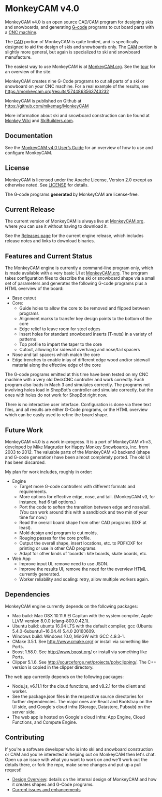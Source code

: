 # MonkeyCAM v4.0

MonkeyCAM v4.0 is an open source CAD/CAM program for designing skis
and snowboards, and generating
[G-code](http://en.wikipedia.org/wiki/G-code) programs to cut board
parts with a [CNC
machine](http://en.wikipedia.org/wiki/Numerical_control).

The [CAD](http://en.wikipedia.org/wiki/Computer-aided_design) portion
of MonkeyCAM is quite limited, and is specifically designed to aid the
design of skis and snowboards only. The
[CAM](http://en.wikipedia.org/wiki/Computer-aided_manufacturing)
portion is slightly more general, but again is specialized to ski and
snowboard manufacture.

The easiest way to use MonkeyCAM is at [MonkeyCAM.org](https://www.monkeycam.org). See the [tour](https://www.monkeycam.org/tour) for an overview of the site.

MonkeyCAM creates nine G-Code programs to cut all parts of a ski or snowboard on your CNC machine. For a real example of the results, see https://monkeycam.org/results/5744863563743232

MonkeyCAM is published on Github at https://github.com/mikemag/MonkeyCAM

More information about ski and snowboard construction can be found at
[Monkey Wiki](http://www.happymonkeysnowboards.com/MonkeyWiki) and
[SkiBuilders.com](http://www.skibuilders.com/).

## Documentation

See the [MonkeyCAM v4.0 User’s Guide](
https://github.com/mikemag/MonkeyCAM/blob/master/engine/docs/Users_Guide.md)
for an overview of how to use and configure MonkeyCAM.

## License

MonkeyCAM is licensed under the Apache License, Version 2.0 except as
otherwise noted. See
[LICENSE](https://github.com/mikemag/MonkeyCAM/blob/master/LICENSE)
for details.

The G-code programs **generated** by MonkeyCAM are license-free.

## Current Release

The current version of MonkeyCAM is always live at [MonkeyCAM.org](https://www.monkeycam.org), where you can use it without having to download it.

See the [Releases page](https://github.com/mikemag/MonkeyCAM/releases)
for the current engine release, which includes release notes and links to
download binaries.

## Features and Current Status



The MonkeyCAM engine is currently a command-line program only, which is made available with a very basic UI at [MonkeyCAM.org](https://www.monkeycam.org). The program takes
configuration files to describe the ski or snowboard shape via a small
set of parameters and generates the following G-code programs plus a
HTML overview of the board:

* Base cutout
* Core:
  * Guide holes to allow the core to be removed and flipped between programs
  * Alignment marks to transfer key design points to the bottom of the core
  * Edge relief to leave room for steel edges
  * Insert holes for standard snowboard inserts (T-nuts) in a variety of patterns
  * Top profile to impart the taper to the core
  * Cutout, allowing for sidewall overhang and nose/tail spacers
* Nose and tail spacers which match the core
* Edge trenches to enable inlay of different edge wood and/or sidewall
material along the effective edge of the core

The G-code programs emitted at this time have been tested on my CNC
machine with a very old DeskCNC controller and work correctly. Each
program also loads in Mach 3 and simulates correctly. The programs not
involving holes load in ShopBot's controller and simulate correctly,
but the ones with holes do not work for ShopBot right now.

There is no interactive user interface. Configuration is done via three
text files, and all results are either G-Code programs, or the HTML
overview which can be easily used to refine the board shape.

## Future Work

MonkeyCAM v4.0 is a work in-progress. It is a port of MonkeyCAM v1-v3,
developed by [Mike Magruder](https://github.com/mikemag) for [Happy
Monkey Snowboards, Inc.](http://www.happymonkeysnowboards.com/) from
2003 to 2012. The valuable parts of the MonkeyCAM v3 backend (shape
and G-code generation) have been almost completely ported. The old UI
has been discarded.

My plan for work includes, roughly in order:

* Engine
  * Target more G-code controllers with different formats and requirements.
  * More options for effective edge, nose, and tail. (MonkeyCAM v3, for
    instance, had 6 tail options.)
  * Port the code to soften the transition between edge and
    nose/tail. (You can work around this with a sandblock and two min of
    your time for now.)
  * Read the overall board shape from other CAD programs (DXF at least).
  * Mold design and program to cut molds.
  * Rouging passes for the core profile.
  * Output the overall shape, insert locations, etc. to PDF/DXF for
    printing or use in other CAD programs.
  * Adapt for other kinds of 'boards': kite boards, skate boards, etc.
* Web App
  * Improve input UI, remove need to use JSON.
  * Improve the results UI, remove the need for the overview HTML currently generated.
  * Worker reliability and scaling: retry, allow multiple workers again.

## Dependencies

MonkeyCAM engine currently depends on the following packages:

* Mac build: Mac OSX 10.11.6 El Capitan with the system compiler, Apple LLVM version 8.0.0 (clang-800.0.42.1).
* Ubuntu build: ubuntu 16.04 LTS with the default compiler, gcc (Ubuntu 5.4.0-6ubuntu1~16.04.4) 5.4.0 20160609.
* Windows build: Windows 10.0, MinGW with GCC 4.9.3-1.
* CMake 3.5.1. See http://www.cmake.org/ or install via something like Ports.
* Boost 1.58.0. See http://www.boost.org/ or install via something like Ports.
* Clipper 5.1.6. See
  http://sourceforge.net/projects/polyclipping/. The C++ version is copied in the clipper directory.

The web app currently depends on the following packages:

* Node.js, v6.11.1 for the cloud functions, and v8.2.1 for the client and worker.
* See the package.json files in the respective source directories for further dependencies. The major ones are React and Bootstrap on the UI side, and Google's cloud infra (Storage, Datastore, Pubsub) on the server side.
* The web app is hosted on Google's cloud infra: App Engine, Cloud Functions, and Compute Engine.

## Contributing

If you're a software developer who is into ski and snowboard
construction or CAM and you're interested in helping out on MonkeyCAM
then let's chat. Open up an issue with what you want to work on and
we'll work out the details there, or fork the repo, make some changes
and put up a pull request!

* [Design Overview](https://github.com/mikemag/MonkeyCAM/wiki/Design-Overview): details on the internal design of MonkeyCAM and how it creates shapes and G-Code programs.
* [Current issues and enhancements](https://github.com/mikemag/MonkeyCAM/issues)
